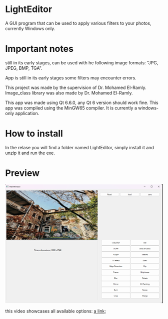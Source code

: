 # LightEditor
A GUI program that can be used to apply various filters to your photos, currently Windows only.

# Important notes

still in its early stages,
can be used with he following image formats: "JPG, JPEG, BMP, TGA".

App is still in its early stages some filters may encounter errors.

This project was made by the supervision of Dr. Mohamed El-Ramly.
Image_class library was also made by Dr. Mohamed El-Ramly.

This app was made using Qt 6.6.0, any Qt 6 version should work fine.
This app was compiled using the MinGW65 compiler.
It is currently a windows-only application.

# How to install
In the relase you will find a folder named LightEditor, simply install it and unzip it and run the exe.

# Preview
![alt text](.github/Preview.png)

this video showcases all available options: [a link](https://youtu.be/6N5f1BrAOlw?si=IkN7FEMVAHVc9j8N);
